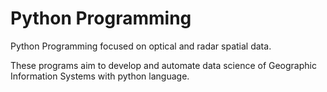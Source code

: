 # Python Programming
Python Programming focused on optical and radar spatial data. 

These programs aim to develop and automate data science of Geographic Information Systems with python language.
